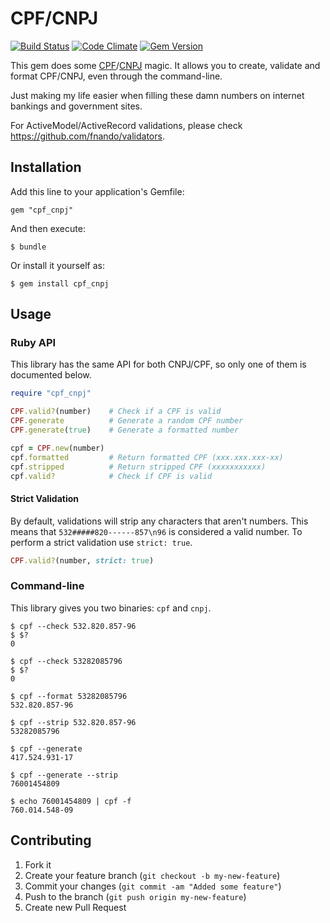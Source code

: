 # CPF/CNPJ

[![Build Status](https://travis-ci.org/fnando/cpf_cnpj.svg)](https://travis-ci.org/fnando/cpf_cnpj)
[![Code Climate](https://codeclimate.com/github/fnando/cpf_cnpj/badges/gpa.svg)](https://codeclimate.com/github/fnando/cpf_cnpj)
[![Gem Version](https://badge.fury.io/rb/cpf_cnpj.svg)](http://badge.fury.io/rb/cpf_cnpj)

This gem does some [CPF](http://en.wikipedia.org/wiki/Cadastro_de_Pessoas_F%C3%ADsicas)/[CNPJ](http://en.wikipedia.org/wiki/CNPJ) magic. It allows you to create, validate and format CPF/CNPJ, even through the command-line.

Just making my life easier when filling these damn numbers on internet bankings and government sites.

For ActiveModel/ActiveRecord validations, please check <https://github.com/fnando/validators>.

## Installation

Add this line to your application's Gemfile:

    gem "cpf_cnpj"

And then execute:

    $ bundle

Or install it yourself as:

    $ gem install cpf_cnpj

## Usage

### Ruby API

This library has the same API for both CNPJ/CPF, so only one of them is documented below.

```ruby
require "cpf_cnpj"

CPF.valid?(number)    # Check if a CPF is valid
CPF.generate          # Generate a random CPF number
CPF.generate(true)    # Generate a formatted number

cpf = CPF.new(number)
cpf.formatted         # Return formatted CPF (xxx.xxx.xxx-xx)
cpf.stripped          # Return stripped CPF (xxxxxxxxxxx)
cpf.valid?            # Check if CPF is valid
```

#### Strict Validation

By default, validations will strip any characters that aren't numbers. This means that `532#####820------857\n96` is considered a valid number. To perform a strict validation use `strict: true`.

```ruby
CPF.valid?(number, strict: true)
```

### Command-line

This library gives you two binaries: `cpf` and `cnpj`.

    $ cpf --check 532.820.857-96
    $ $?
    0

    $ cpf --check 53282085796
    $ $?
    0

    $ cpf --format 53282085796
    532.820.857-96

    $ cpf --strip 532.820.857-96
    53282085796

    $ cpf --generate
    417.524.931-17

    $ cpf --generate --strip
    76001454809

    $ echo 76001454809 | cpf -f
    760.014.548-09

## Contributing

1. Fork it
2. Create your feature branch (`git checkout -b my-new-feature`)
3. Commit your changes (`git commit -am "Added some feature"`)
4. Push to the branch (`git push origin my-new-feature`)
5. Create new Pull Request
